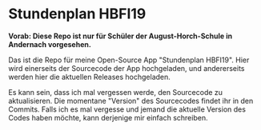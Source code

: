 <h1>Stundenplan HBFI19</h1>

<b>Vorab: Diese Repo ist nur für Schüler der August-Horch-Schule in Andernach vorgesehen.</b>

Das ist die Repo für meine Open-Source App "Stundenplan HBFI19".
Hier wird einerseits der Sourcecode der App hochgeladen, und andererseits werden hier die aktuellen Releases hochgeladen.

Es kann sein, dass ich mal vergessen werde, den Sourcecode zu aktualisieren. Die momentane "Version" des Sourcecodes findet ihr in den Commits.
Falls ich es mal vergesse und jemand die aktuelle Version des Codes haben möchte, kann derjenige mir einfach schreiben.
